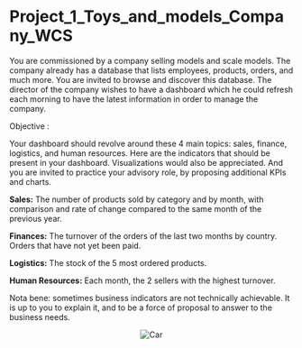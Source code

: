 # Project_1_Toys_and_models_Company_WCS

You are commissioned by a company selling models and scale models. The company already has a database that lists employees, products, orders, and much more. You are invited to browse and discover this database. The director of the company wishes to have a dashboard which he could refresh each morning to have the latest information in order to manage the company.

Objective :

Your dashboard should revolve around these 4 main topics: sales, finance, logistics, and human resources.
Here are the indicators that should be present in your dashboard. Visualizations would also be appreciated. And you are invited to practice your advisory role, by proposing additional KPIs and charts.

**Sales:** The number of products sold by category and by month, with comparison and rate of change compared to the same month of the previous year.

**Finances:** The turnover of the orders of the last two months by country. Orders that have not yet been paid.

**Logistics:** The stock of the 5 most ordered products.

**Human Resources:** Each month, the 2 sellers with the highest turnover.

Nota bene: sometimes business indicators are not technically achievable. It is up to you to explain it, and to be a force of proposal to answer to the business needs.

<p align="center"> <img src="https://user-images.githubusercontent.com/88583822/161340815-5d07e581-1333-442b-8f70-a5c4cb3dead9.png" alt="Car"/> </p>
